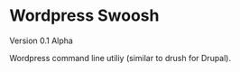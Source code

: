 Wordpress Swoosh
================

Version 0.1 Alpha

Wordpress command line utiliy (similar to drush for Drupal).

